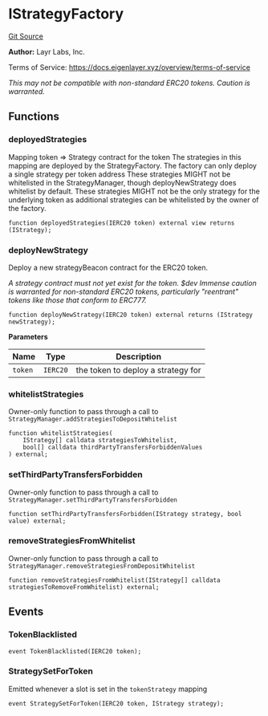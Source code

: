 # IStrategyFactory
[Git Source](https://github.com/Level-Money/contracts/blob/dc473999128bb60d87e479b557f6971af65ff8db/src/v1/interfaces/eigenlayer/IStrategyFactory.sol)

**Author:**
Layr Labs, Inc.

Terms of Service: https://docs.eigenlayer.xyz/overview/terms-of-service

*This may not be compatible with non-standard ERC20 tokens. Caution is warranted.*


## Functions
### deployedStrategies

Mapping token => Strategy contract for the token
The strategies in this mapping are deployed by the StrategyFactory.
The factory can only deploy a single strategy per token address
These strategies MIGHT not be whitelisted in the StrategyManager,
though deployNewStrategy does whitelist by default.
These strategies MIGHT not be the only strategy for the underlying token
as additional strategies can be whitelisted by the owner of the factory.


```solidity
function deployedStrategies(IERC20 token) external view returns (IStrategy);
```

### deployNewStrategy

Deploy a new strategyBeacon contract for the ERC20 token.

*A strategy contract must not yet exist for the token.
$dev Immense caution is warranted for non-standard ERC20 tokens, particularly "reentrant" tokens
like those that conform to ERC777.*


```solidity
function deployNewStrategy(IERC20 token) external returns (IStrategy newStrategy);
```
**Parameters**

|Name|Type|Description|
|----|----|-----------|
|`token`|`IERC20`|the token to deploy a strategy for|


### whitelistStrategies

Owner-only function to pass through a call to `StrategyManager.addStrategiesToDepositWhitelist`


```solidity
function whitelistStrategies(
    IStrategy[] calldata strategiesToWhitelist,
    bool[] calldata thirdPartyTransfersForbiddenValues
) external;
```

### setThirdPartyTransfersForbidden

Owner-only function to pass through a call to `StrategyManager.setThirdPartyTransfersForbidden`


```solidity
function setThirdPartyTransfersForbidden(IStrategy strategy, bool value) external;
```

### removeStrategiesFromWhitelist

Owner-only function to pass through a call to `StrategyManager.removeStrategiesFromDepositWhitelist`


```solidity
function removeStrategiesFromWhitelist(IStrategy[] calldata strategiesToRemoveFromWhitelist) external;
```

## Events
### TokenBlacklisted

```solidity
event TokenBlacklisted(IERC20 token);
```

### StrategySetForToken
Emitted whenever a slot is set in the `tokenStrategy` mapping


```solidity
event StrategySetForToken(IERC20 token, IStrategy strategy);
```

